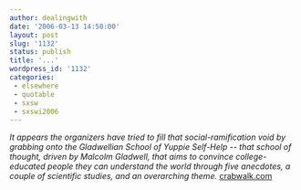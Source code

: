 ```yaml
---
author: dealingwith
date: '2006-03-13 14:50:00'
layout: post
slug: '1132'
status: publish
title: '...'
wordpress_id: '1132'
categories:
 - elsewhere
 - quotable
 - sxsw
 - sxswi2006
---
```


_It appears the organizers have tried to fill that social-ramification void by
grabbing onto the Gladwellian School of Yuppie Self-Help -- that school of
thought, driven by Malcolm Gladwell, that aims to convince college-educated
people they can understand the world through five anecdotes, a couple of
scientific studies, and an overarching theme._ [crabwalk.com][1]

   [1]: http://www.crabwalk.com/archive/2006_03.php#002171

